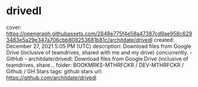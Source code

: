 # drivedl

cover: https://opengraph.githubassets.com/2848e775f4e58a47387cd9ae958c6293483e5a29e347a706cbb808253681b81c/architdate/drivedl
created: December 27, 2021 5:05 PM (UTC)
description: Download files from Google Drive (inclusive of teamdrives, shared with me and my drive) concurrently. - GitHub - architdate/drivedl: Download files from Google Drive (inclusive of teamdrives, share...
folder: BOOKMRKS-MTHRFCKR / DEV-MTHRFCKR / Github / GH Stars
tags: github stars
url: https://github.com/architdate/drivedl